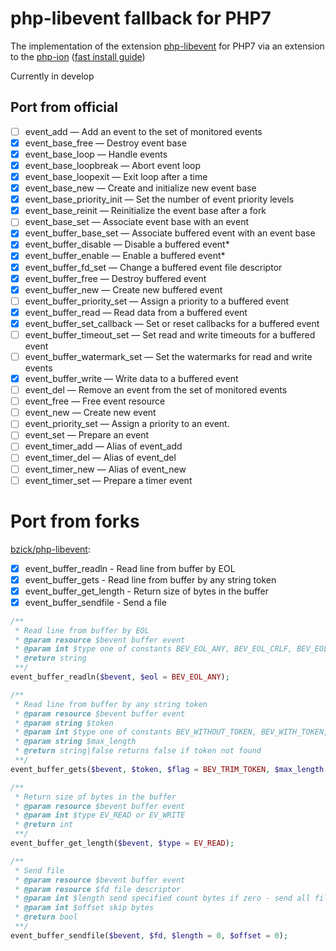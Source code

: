 php-libevent fallback for PHP7
===

The implementation of the extension [php-libevent](http://php.net/manual/en/book.libevent.php) for PHP7 
via an extension to the [php-ion](https://github.com/php-ion/php-ion) ([fast install guide](https://github.com/php-ion/php-ion/blob/master/docs/install.md#ionizer))


Currently in develop

## Port from official

 - [ ] event_add — Add an event to the set of monitored events
 - [x] event_base_free — Destroy event base
 - [x] event_base_loop — Handle events
 - [x] event_base_loopbreak — Abort event loop
 - [x] event_base_loopexit — Exit loop after a time
 - [x] event_base_new — Create and initialize new event base
 - [x] event_base_priority_init — Set the number of event priority levels
 - [x] event_base_reinit — Reinitialize the event base after a fork
 - [ ] event_base_set — Associate event base with an event
 - [x] event_buffer_base_set — Associate buffered event with an event base
 - [x] event_buffer_disable — Disable a buffered event*
 - [x] event_buffer_enable — Enable a buffered event*
 - [x] event_buffer_fd_set — Change a buffered event file descriptor
 - [x] event_buffer_free — Destroy buffered event
 - [x] event_buffer_new — Create new buffered event
 - [ ] event_buffer_priority_set — Assign a priority to a buffered event
 - [x] event_buffer_read — Read data from a buffered event
 - [x] event_buffer_set_callback — Set or reset callbacks for a buffered event
 - [ ] event_buffer_timeout_set — Set read and write timeouts for a buffered event
 - [ ] event_buffer_watermark_set — Set the watermarks for read and write events
 - [x] event_buffer_write — Write data to a buffered event
 - [ ] event_del — Remove an event from the set of monitored events
 - [ ] event_free — Free event resource
 - [ ] event_new — Create new event
 - [ ] event_priority_set — Assign a priority to an event.
 - [ ] event_set — Prepare an event
 - [ ] event_timer_add — Alias of event_add
 - [ ] event_timer_del — Alias of event_del
 - [ ] event_timer_new — Alias of event_new
 - [ ] event_timer_set — Prepare a timer event
 
# Port from forks

[bzick/php-libevent](https://github.com/bzick/php-libevent):

 - [x] event_buffer_readln - Read line from buffer by EOL
 - [x] event_buffer_gets - Read line from buffer by any string token
 - [x] event_buffer_get_length - Return size of bytes in the buffer
 - [x] event_buffer_sendfile - Send a file

```php
/**
 * Read line from buffer by EOL
 * @param resource $bevent buffer event
 * @param int $type one of constants BEV_EOL_ANY, BEV_EOL_CRLF, BEV_EOL_CRLF_STRICT, BEV_EOL_LF
 * @return string
 **/
event_buffer_readln($bevent, $eol = BEV_EOL_ANY);

/**
 * Read line from buffer by any string token
 * @param resource $bevent buffer event
 * @param string $token
 * @param int $type one of constants BEV_WITHOUT_TOKEN, BEV_WITH_TOKEN, BEV_TRIM_TOKEN
 * @param string $max_length
 * @return string|false returns false if token not found
 **/
event_buffer_gets($bevent, $token, $flag = BEV_TRIM_TOKEN, $max_length = 0);

/**
 * Return size of bytes in the buffer
 * @param resource $bevent buffer event
 * @param int $type EV_READ or EV_WRITE
 * @return int
 **/
event_buffer_get_length($bevent, $type = EV_READ);

/**
 * Send file
 * @param resource $bevent buffer event
 * @param resource $fd file descriptor
 * @param int $length send specified count bytes if zero - send all file
 * @param int $offset skip bytes
 * @return bool
 **/
event_buffer_sendfile($bevent, $fd, $length = 0, $offset = 0);
```
